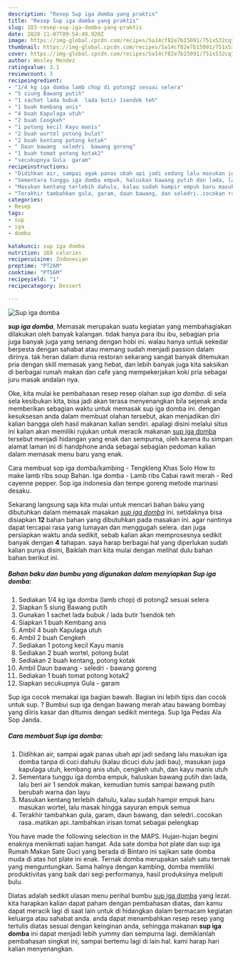 ```yaml
---
description: "Resep Sup iga domba yang praktis"
title: "Resep Sup iga domba yang praktis"
slug: 183-resep-sup-iga-domba-yang-praktis
date: 2020-11-07T09:54:49.920Z
image: https://img-global.cpcdn.com/recipes/5a14cf82e7b15091/751x532cq70/sup-iga-domba-foto-resep-utama.jpg
thumbnail: https://img-global.cpcdn.com/recipes/5a14cf82e7b15091/751x532cq70/sup-iga-domba-foto-resep-utama.jpg
cover: https://img-global.cpcdn.com/recipes/5a14cf82e7b15091/751x532cq70/sup-iga-domba-foto-resep-utama.jpg
author: Wesley Mendez
ratingvalue: 3.1
reviewcount: 3
recipeingredient:
- "1/4 kg iga domba lamb chop di potong2 sesuai selera"
- "5 siung Bawang putih"
- "1 sachet lada bubuk  lada butir 1sendok teh"
- "1 buah Kembang anis"
- "4 buah Kapulaga utuh"
- "2 buah Cengkeh"
- "1 potong kecil Kayu manis"
- "2 buah wortel potong bulat"
- "2 buah kentang potong kotak"
- " Daun bawang  seledri  bawang goreng"
- "1 buah tomat potong kotak2"
- "secukupnya Gula  garam"
recipeinstructions:
- "Didihkan air, sampai agak panas ubah api jadi sedang lalu masukan iga domba tanpa di cuci dahulu (kalau dicuci dulu jadi bau), masukan juga kapulaga utuh, kembang anis utuh, cengkeh utuh, dan kayu manis utuh"
- "Sementara tunggu iga domba empuk, haluskan bawang putih dan lada, lalu beri air 1 sendok makan, kemudian tumis sampai bawang putih berubah warna dan layu"
- "Masukan kentang terlebih dahulu, kalau sudah hampir empuk baru masukan wortel, lalu masak hingga sayuran empuk semua"
- "Terakhir tambahkan gula, garam, daun bawang, dan seledri..cocokan rasa..matikan api..tambahkan irisan tomat sebagai pelengkap"
categories:
- Resep
tags:
- sup
- iga
- domba

katakunci: sup iga domba 
nutrition: 169 calories
recipecuisine: Indonesian
preptime: "PT26M"
cooktime: "PT56M"
recipeyield: "1"
recipecategory: Dessert

---
```



![Sup iga domba](https://img-global.cpcdn.com/recipes/5a14cf82e7b15091/751x532cq70/sup-iga-domba-foto-resep-utama.jpg)

<b><i>sup iga domba</i></b>, Memasak merupakan suatu kegiatan yang membahagiakan dilakukan oleh banyak kalangan. tidak hanya para ibu ibu, sebagian pria juga banyak juga yang senang dengan hobi ini. walau hanya untuk sekedar berpesta dengan sahabat atau memang sudah menjadi passion dalam dirinya. tak heran dalam dunia restoran sekarang sangat banyak ditemukan pria dengan skill memasak yang hebat, dan lebih banyak juga kita saksikan di berbagai rumah makan dan cafe yang mempekerjakan koki pria sebagai juru masak andalan nya.

Oke, kita mulai ke pembahasan resep resep olahan <i>sup iga domba</i>. di sela sela kesibukan kita, bisa jadi akan terasa menyenangkan bila sejenak anda memberikan sebagian waktu untuk memasak sup iga domba ini. dengan kesuksesan anda dalam membuat olahan tersebut, akan menjadikan diri kalian bangga oleh hasil makanan kalian sendiri. apalagi disini melalui situs ini kalian akan memiliki rujukan untuk meracik makanan <u>sup iga domba</u> tersebut menjadi hidangan yang enak dan sempurna, oleh karena itu simpan alamat laman ini di handphone anda sebagai sebagian pedoman kalian dalam memasak menu baru yang enak.

Cara membuat sop iga domba/kambing - Tengkleng Khas Solo How to make lamb ribs soup Bahan. Iga domba - Lamb ribs Cabai rawit merah - Red cayenne pepper. Sop iga indonesia dan tempe goreng metode marinasi desaku.


Sekarang langsung saja kita mulai untuk mencari bahan baku yang dibutuhkan dalam memasak masakan <u><i>sup iga domba</i></u> ini. setidaknya bisa disiapkan <b>12</b> bahan bahan yang dibutuhkan pada masakan ini. agar nantinya dapat tercapai rasa yang lumayan dan menggugah selera. dan juga persiapkan waktu anda sedikit, sebab kalian akan memprosesnya sedikit banyak dengan <b>4</b> tahapan. saya harap berbagai hal yang diperlukan sudah kalian punya disini, Baiklah mari kita mulai dengan melihat dulu bahan bahan berikut ini.

<!--inarticleads1-->

##### Bahan baku dan bumbu yang digunakan dalam menyiapkan Sup iga domba:

1. Sediakan 1/4 kg iga domba (lamb chop) di potong2 sesuai selera
1. Siapkan 5 siung Bawang putih
1. Gunakan 1 sachet lada bubuk / lada butir 1sendok teh
1. Siapkan 1 buah Kembang anis
1. Ambil 4 buah Kapulaga utuh
1. Ambil 2 buah Cengkeh
1. Sediakan 1 potong kecil Kayu manis
1. Sediakan 2 buah wortel, potong bulat
1. Sediakan 2 buah kentang, potong kotak
1. Ambil  Daun bawang - seledri - bawang goreng
1. Sediakan 1 buah tomat potong kotak2
1. Siapkan secukupnya Gula - garam


Sup iga cocok memakai iga bagian bawah. Bagian ini lebih tipis dan cocok untuk sup. ? Bumbui sup iga dengan bawang merah atau bawang bombay yang diiris kasar dan ditumis dengan sedikit mentega. Sup Iga Pedas Ala Sop Janda. 

<!--inarticleads2-->

##### Cara membuat Sup iga domba:

1. Didihkan air, sampai agak panas ubah api jadi sedang lalu masukan iga domba tanpa di cuci dahulu (kalau dicuci dulu jadi bau), masukan juga kapulaga utuh, kembang anis utuh, cengkeh utuh, dan kayu manis utuh
1. Sementara tunggu iga domba empuk, haluskan bawang putih dan lada, lalu beri air 1 sendok makan, kemudian tumis sampai bawang putih berubah warna dan layu
1. Masukan kentang terlebih dahulu, kalau sudah hampir empuk baru masukan wortel, lalu masak hingga sayuran empuk semua
1. Terakhir tambahkan gula, garam, daun bawang, dan seledri..cocokan rasa..matikan api..tambahkan irisan tomat sebagai pelengkap


You have made the following selection in the MAPS. Hujan-hujan begini enaknya menikmati sajian hangat. Ada sate domba hot plate dan sup iga Rumah Makan Sate Guci yang berada di Bintaro ini sajikan sate domba muda di atas hot plate ini enak. Ternak domba merupakan salah satu ternak yang menguntungkan. Sama halnya dengan kambing, domba memiliki produktivitas yang baik dari segi performanya, hasil produksinya meliputi bulu. 

Diatas adalah sedikit ulasan menu perihal bumbu <u>sup iga domba</u> yang lezat. kita harapkan kalian dapat paham dengan pembahasan diatas, dan kamu dapat meracik lagi di saat lain untuk di hidangkan dalam bermacam kegiatan keluarga atau sahabat anda. anda dapat menambahkan resep resep yang tertulis diatas sesuai dengan keinginan anda, sehingga makanan <b>sup iga domba</b> ini dapat menjadi lebih yummy dan sempurna lagi. demikianlah pembahasan singkat ini, sampai bertemu lagi di lain hal. kami harap hari kalian menyenangkan.
